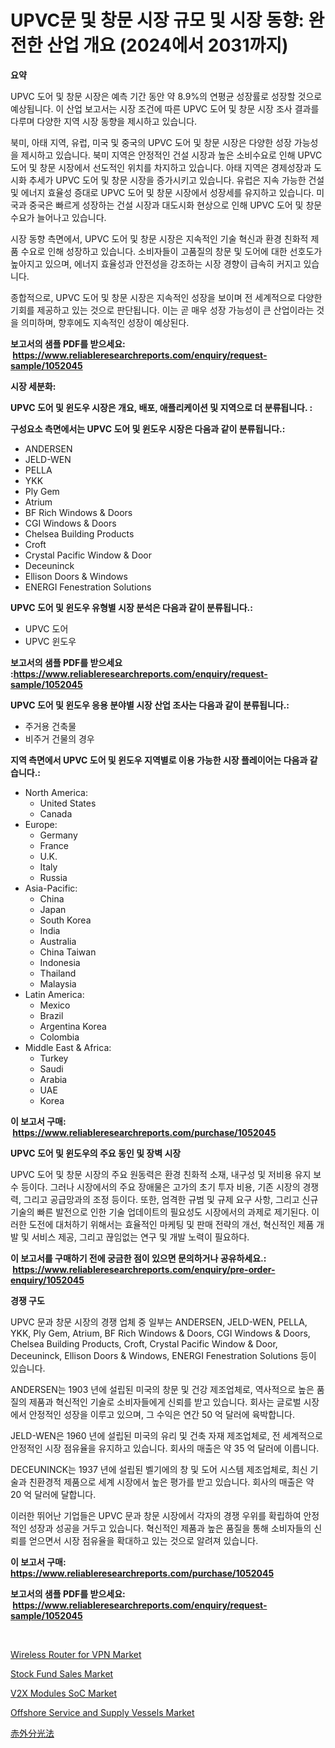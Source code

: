 <p><h1>UPVC문 및 창문 시장 규모 및 시장 동향: 완전한 산업 개요 (2024에서 2031까지)</h1></p><p><strong>요약</strong></p>
<p><p>UPVC 도어 및 창문 시장은 예측 기간 동안 약 8.9%의 연평균 성장률로 성장할 것으로 예상됩니다. 이 산업 보고서는 시장 조건에 따른 UPVC 도어 및 창문 시장 조사 결과를 다루며 다양한 지역 시장 동향을 제시하고 있습니다.</p><p>북미, 아태 지역, 유럽, 미국 및 중국의 UPVC 도어 및 창문 시장은 다양한 성장 가능성을 제시하고 있습니다. 북미 지역은 안정적인 건설 시장과 높은 소비수요로 인해 UPVC 도어 및 창문 시장에서 선도적인 위치를 차지하고 있습니다. 아태 지역은 경제성장과 도시화 추세가 UPVC 도어 및 창문 시장을 증가시키고 있습니다. 유럽은 지속 가능한 건설 및 에너지 효율성 증대로 UPVC 도어 및 창문 시장에서 성장세를 유지하고 있습니다. 미국과 중국은 빠르게 성장하는 건설 시장과 대도시화 현상으로 인해 UPVC 도어 및 창문 수요가 늘어나고 있습니다.</p><p>시장 동향 측면에서, UPVC 도어 및 창문 시장은 지속적인 기술 혁신과 환경 친화적 제품 수요로 인해 성장하고 있습니다. 소비자들이 고품질의 창문 및 도어에 대한 선호도가 높아지고 있으며, 에너지 효율성과 안전성을 강조하는 시장 경향이 급속히 커지고 있습니다.</p><p>종합적으로, UPVC 도어 및 창문 시장은 지속적인 성장을 보이며 전 세계적으로 다양한 기회를 제공하고 있는 것으로 판단됩니다. 이는 곧 매우 성장 가능성이 큰 산업이라는 것을 의미하며, 향후에도 지속적인 성장이 예상된다.</p></p>
<p><strong>보고서의 샘플 PDF를 받으세요: &nbsp;<a href="https://www.reliableresearchreports.com/enquiry/request-sample/1052045">https://www.reliableresearchreports.com/enquiry/request-sample/1052045</a></strong></p>
<p><strong>시장 세분화:</strong></p>
<p><strong> UPVC 도어 및 윈도우 시장은 개요, 배포, 애플리케이션 및 지역으로 더 분류됩니다. :</strong></p>
<p><strong>구성요소 측면에서는 UPVC 도어 및 윈도우 시장은 다음과 같이 분류됩니다.:</strong></p>
<p><ul><li>ANDERSEN</li><li>JELD-WEN</li><li>PELLA</li><li>YKK</li><li>Ply Gem</li><li>Atrium</li><li>BF Rich Windows & Doors</li><li>CGI Windows & Doors</li><li>Chelsea Building Products</li><li>Croft</li><li>Crystal Pacific Window & Door</li><li>Deceuninck</li><li>Ellison Doors & Windows</li><li>ENERGI Fenestration Solutions</li></ul></p>
<p><strong> UPVC 도어 및 윈도우 유형별 시장 분석은 다음과 같이 분류됩니다.:</strong></p>
<p><ul><li>UPVC 도어</li><li>UPVC 윈도우</li></ul></p>
<p><strong>보고서의 샘플 PDF를 받으세요 :<a href="https://www.reliableresearchreports.com/enquiry/request-sample/1052045">https://www.reliableresearchreports.com/enquiry/request-sample/1052045</a></strong></p>
<p><strong> UPVC 도어 및 윈도우 응용 분야별 시장 산업 조사는 다음과 같이 분류됩니다.:</strong></p>
<p><ul><li>주거용 건축물</li><li>비주거 건물의 경우</li></ul></p>
<p><strong>지역 측면에서 UPVC 도어 및 윈도우 지역별로 이용 가능한 시장 플레이어는 다음과 같습니다.:</strong></p>
<p><ul>
    <li>
        North America:
        <ul>
            <li>United States</li>
            <li>Canada</li>
        </ul>
    </li>
    <li>
        Europe:
        <ul>
            <li>Germany</li>
            <li>France</li>
            <li>U.K.</li>
            <li>Italy</li>
            <li>Russia</li>
        </ul>
    </li>
    <li>
        Asia-Pacific:
        <ul>
            <li>China</li>
            <li>Japan</li>
            <li>South Korea</li>
            <li>India</li>
            <li>Australia</li>
            <li>China Taiwan</li>
            <li>Indonesia</li>
            <li>Thailand</li>
            <li>Malaysia</li>
        </ul>
    </li>
    <li>
        Latin America:
        <ul>
            <li>Mexico</li>
            <li>Brazil</li>
            <li>Argentina Korea</li>
            <li>Colombia</li>
        </ul>
    </li>
    <li>
        Middle East & Africa:
        <ul>
            <li>Turkey</li>
            <li>Saudi</li>
            <li>Arabia</li>
            <li>UAE</li>
            <li>Korea</li>
        </ul>
    </li>
    </ul></p>
<p><strong>이 보고서 구매: &nbsp;<a href="https://www.reliableresearchreports.com/purchase/1052045">https://www.reliableresearchreports.com/purchase/1052045</a></strong></p>
<p><strong>UPVC 도어 및 윈도우의 주요 동인 및 장벽 시장</strong></p>
<p><p>UPVC 도어 및 창문 시장의 주요 원동력은 환경 친화적 소재, 내구성 및 저비용 유지 보수 등이다. 그러나 시장에서의 주요 장애물은 고가의 초기 투자 비용, 기존 시장의 경쟁력, 그리고 공급망과의 조정 등이다. 또한, 엄격한 규범 및 규제 요구 사항, 그리고 신규 기술의 빠른 발전으로 인한 기술 업데이트의 필요성도 시장에서의 과제로 제기된다. 이러한 도전에 대처하기 위해서는 효율적인 마케팅 및 판매 전략의 개선, 혁신적인 제품 개발 및 서비스 제공, 그리고 끊임없는 연구 및 개발 노력이 필요하다.</p></p>
<p><strong>이 보고서를 구매하기 전에 궁금한 점이 있으면 문의하거나 공유하세요.: &nbsp;<a href="https://www.reliableresearchreports.com/enquiry/pre-order-enquiry/1052045">https://www.reliableresearchreports.com/enquiry/pre-order-enquiry/1052045</a></strong></p>
<p><strong>경쟁 구도</strong></p>
<p><p>UPVC 문과 창문 시장의 경쟁 업체 중 일부는 ANDERSEN, JELD-WEN, PELLA, YKK, Ply Gem, Atrium, BF Rich Windows & Doors, CGI Windows & Doors, Chelsea Building Products, Croft, Crystal Pacific Window & Door, Deceuninck, Ellison Doors & Windows, ENERGI Fenestration Solutions 등이 있습니다.</p><p>ANDERSEN는 1903 년에 설립된 미국의 창문 및 건강 제조업체로, 역사적으로 높은 품질의 제품과 혁신적인 기술로 소비자들에게 신뢰를 받고 있습니다. 회사는 글로벌 시장에서 안정적인 성장을 이루고 있으며, 그 수익은 연간 50 억 달러에 육박합니다.</p><p>JELD-WEN은 1960 년에 설립된 미국의 유리 및 건축 자재 제조업체로, 전 세계적으로 안정적인 시장 점유율을 유지하고 있습니다. 회사의 매출은 약 35 억 달러에 이릅니다.</p><p>DECEUNINCK는 1937 년에 설립된 벨기에의 창 및 도어 시스템 제조업체로, 최신 기술과 친환경적 제품으로 세계 시장에서 높은 평가를 받고 있습니다. 회사의 매출은 약 20 억 달러에 달합니다.</p><p>이러한 뛰어난 기업들은 UPVC 문과 창문 시장에서 각자의 경쟁 우위를 확립하여 안정적인 성장과 성공을 거두고 있습니다. 혁신적인 제품과 높은 품질을 통해 소비자들의 신뢰를 얻으면서 시장 점유율을 확대하고 있는 것으로 알려져 있습니다.</p></p>
<p><strong>이 보고서 구매: &nbsp; <a href="https://www.reliableresearchreports.com/purchase/1052045">https://www.reliableresearchreports.com/purchase/1052045</a></strong></p>
<p><strong>보고서의 샘플 PDF를 받으세요: &nbsp;<a href="https://www.reliableresearchreports.com/enquiry/request-sample/1052045">https://www.reliableresearchreports.com/enquiry/request-sample/1052045</a></strong><strong></strong></p>
<p>&nbsp;</p>
<p><p><a href="https://issuu.com/reportprime-2/docs/wireless-router-for-vpn-market-size-2030.pptx">Wireless Router for VPN Market</a></p><p><a href="https://rainy-horn-d69.notion.site/Stock-Fund-Sales-Market-Provides-a-Comprehensive-Analysis-Including-a-Macro-Overview-of-the-Market-a-8fe4357a85a24145b7a3a888e77017b0">Stock Fund Sales Market</a></p><p><a href="https://github.com/prosalinda88/Market-Research-Report-List-3/blob/main/v2x-modules-soc-market.md">V2X Modules SoC Market</a></p><p><a href="https://issuu.com/reportprime-2/docs/offshore-service-and-supply-vessels-market-size-20">Offshore Service and Supply Vessels Market</a></p><p><a href="https://github.com/bevdtkn4419963/Market-Research-Report-List-1/blob/main/9450574186498.md">赤外分光法</a></p></p>